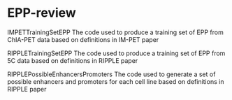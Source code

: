 # EPP-review
IMPETTrainingSetEPP
The code used to produce a training set of EPP from ChIA-PET data based on definitions in IM-PET paper

RIPPLETrainingSetEPP
The code used to produce a training set of EPP from 5C data based on definitions in RIPPLE paper

RIPPLEPossibleEnhancersPromoters
The code used to generate a set of possible enhancers and promoters for each cell line based on definitions in RIPPLE paper
